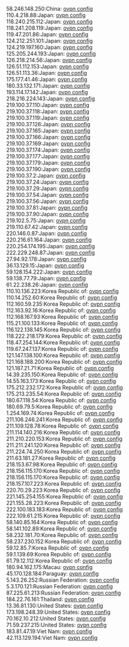 58.246.148.250:China: [ovpn config](vpn/58_246_148_250.ovpn)  
110.4.218.88:Japan: [ovpn config](vpn/110_4_218_88.ovpn)  
118.240.215.112:Japan: [ovpn config](vpn/118_240_215_112.ovpn)  
118.241.208.119:Japan: [ovpn config](vpn/118_241_208_119.ovpn)  
119.47.201.86:Japan: [ovpn config](vpn/119_47_201_86.ovpn)  
124.212.251.101:Japan: [ovpn config](vpn/124_212_251_101.ovpn)  
124.219.197.160:Japan: [ovpn config](vpn/124_219_197_160.ovpn)  
125.205.244.193:Japan: [ovpn config](vpn/125_205_244_193.ovpn)  
126.218.214.56:Japan: [ovpn config](vpn/126_218_214_56.ovpn)  
126.51.112.153:Japan: [ovpn config](vpn/126_51_112_153.ovpn)  
126.51.113.36:Japan: [ovpn config](vpn/126_51_113_36.ovpn)  
175.177.41.46:Japan: [ovpn config](vpn/175_177_41_46.ovpn)  
180.33.132.171:Japan: [ovpn config](vpn/180_33_132_171.ovpn)  
193.114.17.142:Japan: [ovpn config](vpn/193_114_17_142.ovpn)  
218.216.224.143:Japan: [ovpn config](vpn/218_216_224_143.ovpn)  
219.100.37.110:Japan: [ovpn config](vpn/219_100_37_110.ovpn)  
219.100.37.118:Japan: [ovpn config](vpn/219_100_37_118.ovpn)  
219.100.37.119:Japan: [ovpn config](vpn/219_100_37_119.ovpn)  
219.100.37.126:Japan: [ovpn config](vpn/219_100_37_126.ovpn)  
219.100.37.165:Japan: [ovpn config](vpn/219_100_37_165.ovpn)  
219.100.37.166:Japan: [ovpn config](vpn/219_100_37_166.ovpn)  
219.100.37.169:Japan: [ovpn config](vpn/219_100_37_169.ovpn)  
219.100.37.174:Japan: [ovpn config](vpn/219_100_37_174.ovpn)  
219.100.37.177:Japan: [ovpn config](vpn/219_100_37_177.ovpn)  
219.100.37.179:Japan: [ovpn config](vpn/219_100_37_179.ovpn)  
219.100.37.190:Japan: [ovpn config](vpn/219_100_37_190.ovpn)  
219.100.37.2:Japan: [ovpn config](vpn/219_100_37_2.ovpn)  
219.100.37.24:Japan: [ovpn config](vpn/219_100_37_24.ovpn)  
219.100.37.29:Japan: [ovpn config](vpn/219_100_37_29.ovpn)  
219.100.37.54:Japan: [ovpn config](vpn/219_100_37_54.ovpn)  
219.100.37.56:Japan: [ovpn config](vpn/219_100_37_56.ovpn)  
219.100.37.81:Japan: [ovpn config](vpn/219_100_37_81.ovpn)  
219.100.37.90:Japan: [ovpn config](vpn/219_100_37_90.ovpn)  
219.102.5.75:Japan: [ovpn config](vpn/219_102_5_75.ovpn)  
219.110.67.42:Japan: [ovpn config](vpn/219_110_67_42.ovpn)  
220.146.0.87:Japan: [ovpn config](vpn/220_146_0_87.ovpn)  
220.216.61.164:Japan: [ovpn config](vpn/220_216_61_164.ovpn)  
220.254.174.195:Japan: [ovpn config](vpn/220_254_174_195.ovpn)  
222.229.248.87:Japan: [ovpn config](vpn/222_229_248_87.ovpn)  
27.94.92.178:Japan: [ovpn config](vpn/27_94_92_178.ovpn)  
36.13.129.15:Japan: [ovpn config](vpn/36_13_129_15.ovpn)  
59.128.154.222:Japan: [ovpn config](vpn/59_128_154_222.ovpn)  
59.138.77.79:Japan: [ovpn config](vpn/59_138_77_79.ovpn)  
61.22.238.26:Japan: [ovpn config](vpn/61_22_238_26.ovpn)  
110.10.136.223:Korea Republic of: [ovpn config](vpn/110_10_136_223.ovpn)  
110.14.252.60:Korea Republic of: [ovpn config](vpn/110_14_252_60.ovpn)  
112.160.59.235:Korea Republic of: [ovpn config](vpn/112_160_59_235.ovpn)  
112.163.92.16:Korea Republic of: [ovpn config](vpn/112_163_92_16.ovpn)  
112.168.167.93:Korea Republic of: [ovpn config](vpn/112_168_167_93.ovpn)  
115.21.100.133:Korea Republic of: [ovpn config](vpn/115_21_100_133.ovpn)  
116.122.138.145:Korea Republic of: [ovpn config](vpn/116_122_138_145.ovpn)  
118.222.218.179:Korea Republic of: [ovpn config](vpn/118_222_218_179.ovpn)  
118.47.254.144:Korea Republic of: [ovpn config](vpn/118_47_254_144.ovpn)  
119.67.247.137:Korea Republic of: [ovpn config](vpn/119_67_247_137.ovpn)  
121.147.138.100:Korea Republic of: [ovpn config](vpn/121_147_138_100.ovpn)  
121.168.188.200:Korea Republic of: [ovpn config](vpn/121_168_188_200.ovpn)  
121.187.21.71:Korea Republic of: [ovpn config](vpn/121_187_21_71.ovpn)  
14.39.235.150:Korea Republic of: [ovpn config](vpn/14_39_235_150.ovpn)  
14.55.163.173:Korea Republic of: [ovpn config](vpn/14_55_163_173.ovpn)  
175.212.232.172:Korea Republic of: [ovpn config](vpn/175_212_232_172.ovpn)  
175.213.235.54:Korea Republic of: [ovpn config](vpn/175_213_235_54.ovpn)  
180.67.118.54:Korea Republic of: [ovpn config](vpn/180_67_118_54.ovpn)  
180.69.79.5:Korea Republic of: [ovpn config](vpn/180_69_79_5.ovpn)  
1.254.169.74:Korea Republic of: [ovpn config](vpn/1_254_169_74.ovpn)  
211.106.246.241:Korea Republic of: [ovpn config](vpn/211_106_246_241.ovpn)  
211.109.128.78:Korea Republic of: [ovpn config](vpn/211_109_128_78.ovpn)  
211.114.140.216:Korea Republic of: [ovpn config](vpn/211_114_140_216.ovpn)  
211.210.220.153:Korea Republic of: [ovpn config](vpn/211_210_220_153.ovpn)  
211.211.241.120:Korea Republic of: [ovpn config](vpn/211_211_241_120.ovpn)  
211.224.74.250:Korea Republic of: [ovpn config](vpn/211_224_74_250.ovpn)  
211.63.181.27:Korea Republic of: [ovpn config](vpn/211_63_181_27.ovpn)  
218.153.67.98:Korea Republic of: [ovpn config](vpn/218_153_67_98.ovpn)  
218.156.115.170:Korea Republic of: [ovpn config](vpn/218_156_115_170.ovpn)  
218.156.115.170:Korea Republic of: [ovpn config](vpn/218_156_115_170.ovpn)  
218.157.107.223:Korea Republic of: [ovpn config](vpn/218_157_107_223.ovpn)  
220.70.29.223:Korea Republic of: [ovpn config](vpn/220_70_29_223.ovpn)  
221.145.254.155:Korea Republic of: [ovpn config](vpn/221_145_254_155.ovpn)  
221.155.28.223:Korea Republic of: [ovpn config](vpn/221_155_28_223.ovpn)  
222.100.183.183:Korea Republic of: [ovpn config](vpn/222_100_183_183.ovpn)  
222.109.61.215:Korea Republic of: [ovpn config](vpn/222_109_61_215.ovpn)  
58.140.85.164:Korea Republic of: [ovpn config](vpn/58_140_85_164.ovpn)  
58.141.102.89:Korea Republic of: [ovpn config](vpn/58_141_102_89.ovpn)  
58.232.181.70:Korea Republic of: [ovpn config](vpn/58_232_181_70.ovpn)  
58.237.230.152:Korea Republic of: [ovpn config](vpn/58_237_230_152.ovpn)  
59.12.85.7:Korea Republic of: [ovpn config](vpn/59_12_85_7.ovpn)  
59.1.139.69:Korea Republic of: [ovpn config](vpn/59_1_139_69.ovpn)  
61.79.12.112:Korea Republic of: [ovpn config](vpn/61_79_12_112.ovpn)  
180.94.162.175:Macau: [ovpn config](vpn/180_94_162_175.ovpn)  
45.170.128.184:Paraguay: [ovpn config](vpn/45_170_128_184.ovpn)  
5.143.26.252:Russian Federation: [ovpn config](vpn/5_143_26_252.ovpn)  
5.3.170.121:Russian Federation: [ovpn config](vpn/5_3_170_121.ovpn)  
87.225.61.213:Russian Federation: [ovpn config](vpn/87_225_61_213.ovpn)  
184.22.76.161:Thailand: [ovpn config](vpn/184_22_76_161.ovpn)  
13.36.81.130:United States: [ovpn config](vpn/13_36_81_130.ovpn)  
173.198.248.39:United States: [ovpn config](vpn/173_198_248_39.ovpn)  
70.162.10.212:United States: [ovpn config](vpn/70_162_10_212.ovpn)  
71.59.237.215:United States: [ovpn config](vpn/71_59_237_215.ovpn)  
183.81.47.19:Viet Nam: [ovpn config](vpn/183_81_47_19.ovpn)  
42.113.129.194:Viet Nam: [ovpn config](vpn/42_113_129_194.ovpn)  
